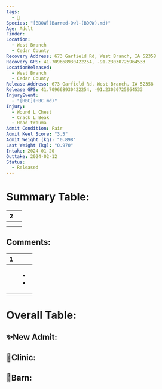 ```yaml
---
tags:
  - 🦅
Species: "[BDOW](Barred-Owl-(BDOW).md)"
Age: Adult
Finder: 
Location:
  - West Branch
  - Cedar County
Recovery Address: 673 Garfield Rd, West Branch, IA 52358
Recovery GPS: 41.709668930422254, -91.23030725964533
LocationReleased:
  - West Branch
  - Cedar County
Release Address: 673 Garfield Rd, West Branch, IA 52358
Release GPS: 41.709668930422254, -91.23030725964533
InjuryEvent:
  - "[HBC](HBC.md)"
Injury:
  - Wound L Chest
  - Crack L Beak
  - Head trauma
Admit Condition: Fair
Admit Keel Score: "3.5"
Admit Weight (kg): "0.898"
Last Weight (kg): "0.970"
Intake: 2024-01-20
Outtake: 2024-02-12
Status:
  - Released
---
```


# Summary Table:

<div><table class="dataview table-view-table"><thead class="table-view-thead"><tr class="table-view-tr-header"><th class="table-view-th"><span></span><span class="dataview small-text">2</span></th><th class="table-view-th"><span></span></th></tr></thead><tbody class="table-view-tbody"><tr><td><span></span></td><td><span></span></td></tr><tr><td><span></span></td><td><span></span></td></tr></tbody></table></div>

## Comments:

<div><table class="dataview table-view-table"><thead class="table-view-thead"><tr class="table-view-tr-header"><th class="table-view-th"><span></span><span class="dataview small-text">1</span></th><th class="table-view-th"><span></span></th></tr></thead><tbody class="table-view-tbody"><tr><td><span></span></td><td><ul class="dataview dataview-ul dataview-result-list-ul"><li class="dataview-result-list-li"><span></span></li><li class="dataview-result-list-li"><span></span></li></ul></td></tr></tbody></table></div>

# Overall Table:

## ✨New Admit:



## 🏥Clinic:



## 🏡Barn:


